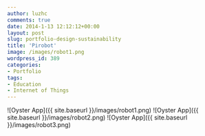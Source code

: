 ```yaml
---
author: luzhc
comments: true
date: 2014-1-13 12:12:12+00:00
layout: post
slug: portfolio-design-sustainability
title: 'Pirobot'
image: /images/robot1.png
wordpress_id: 389
categories:
- Portfolio
tags:
- Education
- Internet of Things
---
```


![Oyster App]({{ site.baseurl }}/images/robot1.png)
![Oyster App]({{ site.baseurl }}/images/robot2.png)
![Oyster App]({{ site.baseurl }}/images/robot3.png)
